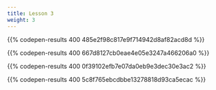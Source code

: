 ```yaml
---
title: Lesson 3
weight: 3
---
```

{{% codepen-results 400 485e2f98c817e9f714942d8af82acd8d %}}



{{% codepen-results 400 667d8127cb0eae4e05e3247a466206a0 %}}



{{% codepen-results 400 0f39102efb7e07da0eb9e3dec30e3ac2 %}}



{{% codepen-results 400 5c8f765ebcdbbe13278818d93ca5ecac %}}
